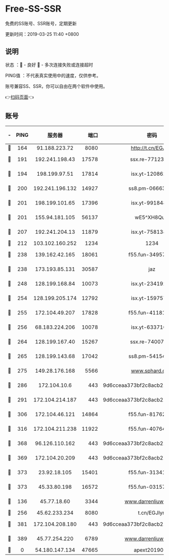 # Free-SS-SSR

免费的SS账号、SSR账号，定期更新

更新时间：2019-03-25 11:40 +0800

## 说明

状态     ：🙂 - 良好 🙁 - 多次连接失败或连接超时

PING值   ：不代表真实使用中的速度，仅供参考。

账号兼容SS、SSR，你可以自由在两个软件中使用。

👉[扫码页面](https://liesauer.github.io/Free-SS-SSR/)👈

## 账号

|-|PING|服务器|端口|密码|加密方式|区域|
|:----:|:----:|:-----:|-----:|:----:|:----:|:----:|
|🙂|164|91.188.223.72|8080|http://t.cn/EGJIyrl|rc4-md5|RU|
|🙂|191|192.241.198.43|17578|ssx.re-77123954|aes-256-cfb|US|
|🙂|194|198.199.97.51|17814|isx.yt-12086215|aes-256-cfb|US|
|🙂|200|192.241.196.132|14927|ss8.pm-06663681|aes-256-cfb|US|
|🙂|201|198.199.101.65|17396|isx.yt-99184833|aes-256-cfb|US|
|🙂|201|155.94.181.105|56137|wE5^XH8Quw|aes-256-cfb|US|
|🙂|207|192.241.204.13|11879|isx.yt-75813840|aes-256-cfb|US|
|🙂|212|103.102.160.252|1234|1234|rc4-md5|JP|
|🙂|238|139.162.42.165|18061|f55.fun-34957987|aes-256-cfb|SG|
|🙂|238|173.193.85.131|30587|jaz|aes-256-cfb|US|
|🙂|248|128.199.168.84|10073|isx.yt-23419298|aes-256-cfb|SG|
|🙂|254|128.199.205.174|12792|isx.yt-15975702|aes-256-cfb|SG|
|🙂|255|172.104.49.207|17828|f55.fun-41181954|aes-256-cfb|SG|
|🙂|256|68.183.224.206|10078|isx.yt-63371091|aes-256-cfb|SG|
|🙂|264|128.199.167.40|15267|ssx.re-74007655|aes-256-cfb|SG|
|🙂|265|128.199.143.68|17042|ss8.pm-54154512|aes-256-cfb|SG|
|🙂|275|149.28.176.168|5566|www.sphard.com|aes-256-cfb|AU|
|🙂|286|172.104.10.6|443|9d6cceaa373bf2c8acb22e60b6a58be6|aes-256-cfb|US|
|🙂|291|172.104.214.187|443|9d6cceaa373bf2c8acb22e60b6a58be6|aes-256-cfb|US|
|🙂|306|172.104.46.121|14864|f55.fun-81762939|aes-256-cfb|SG|
|🙂|316|172.104.211.238|11922|f55.fun-40764829|aes-256-cfb|US|
|🙂|368|96.126.110.162|443|9d6cceaa373bf2c8acb22e60b6a58be6|aes-256-cfb|US|
|🙂|369|172.104.20.209|443|9d6cceaa373bf2c8acb22e60b6a58be6|aes-256-cfb|US|
|🙂|373|23.92.18.105|15401|f55.fun-31341168|aes-256-cfb|US|
|🙂|373|45.33.80.198|16572|f55.fun-03157476|aes-256-cfb|US|
|🙂|136|45.77.18.60|3344|www.darrenliuwei.com|aes-256-cfb|JP|
|🙂|256|45.62.233.234|8080|t.cn/EGJIyrl|rc4-md5|CA|
|🙂|381|172.104.208.180|443|9d6cceaa373bf2c8acb22e60b6a58be6|aes-256-cfb|US|
|🙂|389|45.77.254.220|6789|www.darrenliuwei.com|aes-256-cfb|SG|
|🙁|0|54.180.147.134|47665|apext2019001|chacha20|KR|
